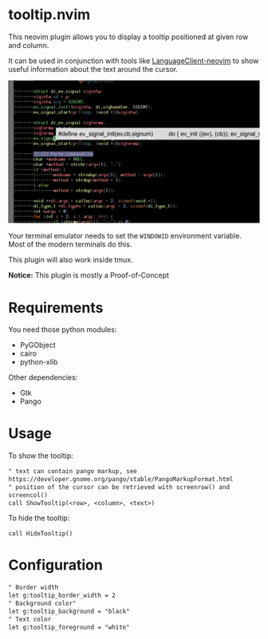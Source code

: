 # tooltip.nvim

This neovim plugin allows you to display a tooltip positioned at given row and column.

It can be used in conjunction with tools like [LanguageClient-neovim](https://github.com/autozimu/LanguageClient-neovim) to show useful information about the text around the cursor.

![Example](screenshot.png)

Your terminal emulator needs to set the `WINDOWID` environment variable. Most of the modern terminals do this.

This plugin will also work inside tmux.

**Notice:** This plugin is mostly a Proof-of-Concept

# Requirements

You need those python modules:

* PyGObject
* cairo
* python-xlib

Other dependencies:

* Gtk
* Pango

# Usage

To show the tooltip:

```vim
" text can contain pango markup, see https://developer.gnome.org/pango/stable/PangoMarkupFormat.html
" position of the cursor can be retrieved with screenrow() and screencol()
call ShowTooltip(<row>, <column>, <text>)
```

To hide the tooltip:

```vim
call HideTooltip()
```

# Configuration

```vim
" Border width
let g:tooltip_border_width = 2
" Background color"
let g:tooltip_background = "black"
" Text color
let g:tooltip_foreground = "white"
```
